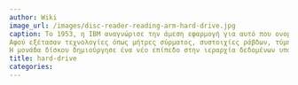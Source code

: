 ```yaml
---
author: Wiki
image_url: /images/disc-reader-reading-arm-hard-drive.jpg
caption: Το 1953, η IBM αναγνώρισε την άμεση εφαρμογή για αυτό που ονομάστηκε "Random Access File" με υψηλή χωρητικότητα και ταχεία τυχαία πρόσβαση με σχετικά χαμηλό κόστος.
Αφού εξέτασαν τεχνολογίες όπως μήτρες σύρματος, συστοιχίες ράβδων, τύμπανα, συστοιχίες τυμπάνων κλπ., oι μηχανικοί του εργαστηρίου της IBM στο San Jose της Καλιφόρνιας εφευρέθηκαν τη μονάδα σκληρού δίσκου.
Η μονάδα δίσκου δημιούργησε ένα νέο επίπεδο στην ιεραρχία δεδομένων υπολογιστών και στη συνέχεια ονομάστηκε αποθήκευση τυχαίας προσπέλασης, αλλά σήμερα είναι γνωστή ως δευτερεύων αποθήκευτικος χωρος, λιγότερο δαπανηρή και πιο αργή από την κύρια μνήμη , αλλά ταχύτερη και ακριβότερη από τις μονάδες μαγνητοταινίας.
title: hard-drive
categories:
---
```


